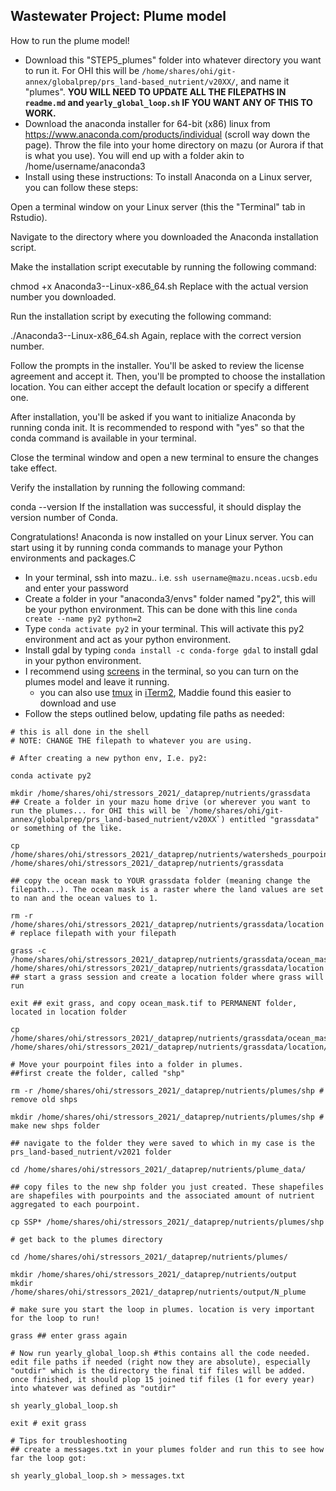 ## Wastewater Project: Plume model 

How to run the plume model! 
 
 - Download this "STEP5_plumes" folder into whatever directory you want to run it. For OHI this will be `/home/shares/ohi/git-annex/globalprep/prs_land-based_nutrient/v20XX/`, and name it "plumes". **YOU WILL NEED TO UPDATE ALL THE FILEPATHS IN `readme.md` and `yearly_global_loop.sh` IF YOU WANT ANY OF THIS TO WORK.** 
 - Download the anaconda installer for 64-bit (x86) linux from https://www.anaconda.com/products/individual (scroll way down the page). Throw the file into your home directory on mazu (or Aurora if that is what you use). You will end up with a folder akin to /home/username/anaconda3
- Install using these instructions:
To install Anaconda on a Linux server, you can follow these steps:

Open a terminal window on your Linux server (this the "Terminal" tab in Rstudio).

Navigate to the directory where you downloaded the Anaconda installation script.

Make the installation script executable by running the following command:

chmod +x Anaconda3-<version>-Linux-x86_64.sh
Replace <version> with the actual version number you downloaded.

Run the installation script by executing the following command:

./Anaconda3-<version>-Linux-x86_64.sh
Again, replace <version> with the correct version number.

Follow the prompts in the installer. You'll be asked to review the license agreement and accept it. Then, you'll be prompted to choose the installation location. You can either accept the default location or specify a different one.

After installation, you'll be asked if you want to initialize Anaconda by running conda init. It is recommended to respond with "yes" so that the conda command is available in your terminal.

Close the terminal window and open a new terminal to ensure the changes take effect.

Verify the installation by running the following command:

conda --version
If the installation was successful, it should display the version number of Conda.

Congratulations! Anaconda is now installed on your Linux server. You can start using it by running conda commands to manage your Python environments and packages.C
 
 - In your terminal, ssh into mazu.. i.e. `ssh username@mazu.nceas.ucsb.edu` and enter your password
 - Create a folder in your "anaconda3/envs" folder named "py2", this will be your python environment. This can be done with this line `conda create --name py2 python=2`
 - Type `conda activate py2` in your terminal. This will activate this py2 environment and act as your python environment. 
 - Install gdal by typing `conda install -c conda-forge gdal` to install gdal in your python environment. 
 - I recommend using [screens](http://www.kinnetica.com/2011/05/29/using-screen-on-mac-os-x/) in the terminal, so you can turn on the plumes model and leave it running.
    + you can also use [tmux](https://www.hamvocke.com/blog/a-quick-and-easy-guide-to-tmux/) in [iTerm2](https://iterm2.com/), Maddie found this easier to download and use
 - Follow the steps outlined below, updating file paths as needed: 
 
 ```
# this is all done in the shell
# NOTE: CHANGE THE filepath to whatever you are using. 

# After creating a new python env, I.e. py2: 

conda activate py2

mkdir /home/shares/ohi/stressors_2021/_dataprep/nutrients/grassdata
## Create a folder in your mazu home drive (or wherever you want to run the plumes... for OHI this will be `/home/shares/ohi/git-annex/globalprep/prs_land-based_nutrient/v20XX`) entitled "grassdata" or something of the like.

cp /home/shares/ohi/stressors_2021/_dataprep/nutrients/watersheds_pourpoints/ocean_mask.tif /home/shares/ohi/stressors_2021/_dataprep/nutrients/grassdata

## copy the ocean mask to YOUR grassdata folder (meaning change the filepath...). The ocean mask is a raster where the land values are set to nan and the ocean values to 1.

rm -r /home/shares/ohi/stressors_2021/_dataprep/nutrients/grassdata/location # replace filepath with your filepath

grass -c /home/shares/ohi/stressors_2021/_dataprep/nutrients/grassdata/ocean_mask.tif /home/shares/ohi/stressors_2021/_dataprep/nutrients/grassdata/location ## start a grass session and create a location folder where grass will run 

exit ## exit grass, and copy ocean_mask.tif to PERMANENT folder, located in location folder

cp /home/shares/ohi/stressors_2021/_dataprep/nutrients/grassdata/ocean_mask.tif /home/shares/ohi/stressors_2021/_dataprep/nutrients/grassdata/location/PERMANENT

# Move your pourpoint files into a folder in plumes. 
##first create the folder, called "shp" 

rm -r /home/shares/ohi/stressors_2021/_dataprep/nutrients/plumes/shp # remove old shps
 
mkdir /home/shares/ohi/stressors_2021/_dataprep/nutrients/plumes/shp # make new shps folder

## navigate to the folder they were saved to which in my case is the prs_land-based_nutrient/v2021 folder

cd /home/shares/ohi/stressors_2021/_dataprep/nutrients/plume_data/

## copy files to the new shp folder you just created. These shapefiles are shapefiles with pourpoints and the associated amount of nutrient aggregated to each pourpoint.

cp SSP* /home/shares/ohi/stressors_2021/_dataprep/nutrients/plumes/shp

# get back to the plumes directory

cd /home/shares/ohi/stressors_2021/_dataprep/nutrients/plumes/

mkdir /home/shares/ohi/stressors_2021/_dataprep/nutrients/output
mkdir /home/shares/ohi/stressors_2021/_dataprep/nutrients/output/N_plume

# make sure you start the loop in plumes. location is very important for the loop to run!

grass ## enter grass again

# Now run yearly_global_loop.sh #this contains all the code needed. edit file paths if needed (right now they are absolute), especially "outdir" which is the directory the final tif files will be added. once finished, it should plop 15 joined tif files (1 for every year) into whatever was defined as "outdir"

sh yearly_global_loop.sh

exit # exit grass

# Tips for troubleshooting
## create a messages.txt in your plumes folder and run this to see how far the loop got: 

sh yearly_global_loop.sh > messages.txt

```

